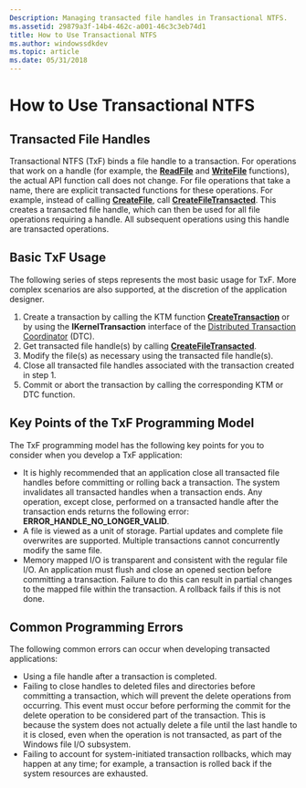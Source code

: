 ```yaml
---
Description: Managing transacted file handles in Transactional NTFS.
ms.assetid: 29879a3f-14b4-462c-a001-46c3c3eb74d1
title: How to Use Transactional NTFS
ms.author: windowssdkdev
ms.topic: article
ms.date: 05/31/2018
---
```


# How to Use Transactional NTFS

## Transacted File Handles

Transactional NTFS (TxF) binds a file handle to a transaction. For operations that work on a handle (for example, the [**ReadFile**](/windows/desktop/api/FileAPI/nf-fileapi-readfile) and [**WriteFile**](/windows/desktop/api/FileAPI/nf-fileapi-writefile) functions), the actual API function call does not change. For file operations that take a name, there are explicit transacted functions for these operations. For example, instead of calling [**CreateFile**](/windows/desktop/api/FileAPI/nf-fileapi-createfilea), call [**CreateFileTransacted**](/windows/desktop/api/WinBase/nf-winbase-createfiletransacteda). This creates a transacted file handle, which can then be used for all file operations requiring a handle. All subsequent operations using this handle are transacted operations.

## Basic TxF Usage

The following series of steps represents the most basic usage for TxF. More complex scenarios are also supported, at the discretion of the application designer.

1.  Create a transaction by calling the KTM function [**CreateTransaction**](https://msdn.microsoft.com/library/windows/desktop/aa366011) or by using the **IKernelTransaction** interface of the [Distributed Transaction Coordinator](https://msdn.microsoft.com/library/aa369357) (DTC).
2.  Get transacted file handle(s) by calling [**CreateFileTransacted**](/windows/desktop/api/WinBase/nf-winbase-createfiletransacteda).
3.  Modify the file(s) as necessary using the transacted file handle(s).
4.  Close all transacted file handles associated with the transaction created in step 1.
5.  Commit or abort the transaction by calling the corresponding KTM or DTC function.

## Key Points of the TxF Programming Model

The TxF programming model has the following key points for you to consider when you develop a TxF application:

-   It is highly recommended that an application close all transacted file handles before committing or rolling back a transaction. The system invalidates all transacted handles when a transaction ends. Any operation, except close, performed on a transacted handle after the transaction ends returns the following error: **ERROR\_HANDLE\_NO\_LONGER\_VALID**.
-   A file is viewed as a unit of storage. Partial updates and complete file overwrites are supported. Multiple transactions cannot concurrently modify the same file.
-   Memory mapped I/O is transparent and consistent with the regular file I/O. An application must flush and close an opened section before committing a transaction. Failure to do this can result in partial changes to the mapped file within the transaction. A rollback fails if this is not done.

## Common Programming Errors

The following common errors can occur when developing transacted applications:

-   Using a file handle after a transaction is completed.
-   Failing to close handles to deleted files and directories before committing a transaction, which will prevent the delete operations from occurring. This event must occur before performing the commit for the delete operation to be considered part of the transaction. This is because the system does not actually delete a file until the last handle to it is closed, even when the operation is not transacted, as part of the Windows file I/O subsystem.
-   Failing to account for system-initiated transaction rollbacks, which may happen at any time; for example, a transaction is rolled back if the system resources are exhausted.

 

 



